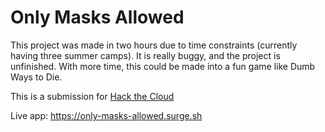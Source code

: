 # Only Masks Allowed
This project was made in two hours due to time constraints (currently having three summer camps). It is really buggy, and the project is unfinished. With more time, this could be made into a fun game like Dumb Ways to Die.

This is a submission for [Hack the Cloud](https://hack-the-cloud.devpost.com/)

Live app: https://only-masks-allowed.surge.sh